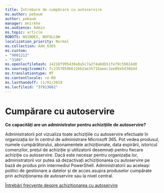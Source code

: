 ```yaml
---
title: Întrebare de cumpărare cu autoservire
ms.author: pebaum
author: pebaum
manager: mnirkhe
ms.audience: Admin
ms.topic: article
ROBOTS: NOINDEX, NOFOLLOW
localization_priority: Normal
ms.collection: Adm_O365
ms.custom:
- "9001212"
- "3189"
ms.openlocfilehash: 14218f995430a8a5c7a2f4a0db51fe79c59824d0
ms.sourcegitcommit: fc2357059b6126b2ae3571baeec1ee89a5d36bdd
ms.translationtype: MT
ms.contentlocale: ro-RO
ms.lasthandoff: 11/01/2019
ms.locfileid: "37913662"
---
```

# <a name="self-service-purchase"></a>Cumpărare cu autoservire

**Ce capacități are un administrator pentru achizițiile de autoservire?**

Administratorii pot vizualiza toate achizițiile cu autoservire efectuate în organizația lor în centrul de administrare Microsoft 365. Pot vedea produsul, numele cumpărătorului, abonamentele achiziționate, data expirării, istoricul comenzilor, prețul de achiziție și utilizatorii desemnați pentru fiecare achiziție cu autoservire.  Dacă este necesar pentru organizația lor, administratorii vor putea să dezactivați achiziționarea cu autoservire pe bază de produs prin intermediul PowerShell.  Administratorii au aceleași politici de gestionare a datelor și de acces asupra produselor cumpărate prin achiziționarea de autoservire sau la nivel central.

[Întrebări frecvente despre achiziționarea cu autoservire](https://aka.ms/self-service-purchase-faq)

